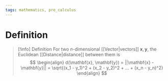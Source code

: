 ```yaml
---
tags: mathematics, pre_calculus
---
```


# Definition

> [!info] Definition
> For two $n$-dimensional [[Vector|vectors]] $\mathbf{x}, \mathbf{y}$, the Euclidean [[Distance|distance]] between them is
> $$
> \begin{align}
> d(\mathbf{x}, \mathbf{y}) = ||\mathbf{x} - \mathbf{y}|| = \sqrt{(x_1 - y_1)^2 + (x_2 - y_2)^2 + ... + (x_n - y_n)^2}
> \end{align}
> $$ 